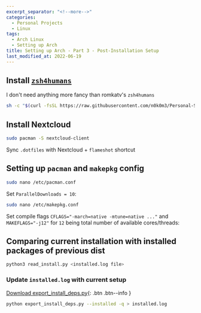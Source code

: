 ```yaml
---
excerpt_separator: "<!--more-->"
categories:
  - Personal Projects
  - Linux
tags:
  - Arch Linux
  - Setting up Arch
title: Setting up Arch - Part 3 - Post-Installation Setup
last_modified_at: 2022-06-19
---
```


## Install [`zsh4humans`](https://github.com/romkatv/zsh4humans)

I don't need anything more fancy than romkatv's `zsh4humans`

```sh
sh -c "$(curl -fsSL https://raw.githubusercontent.com/n0k0m3/Personal-Setup/main/Setting_up_Arch/setup.sh)"
```

## Install Nextcloud

```sh
sudo pacman -S nextcloud-client
```

Sync `.dotfiles` with Nextcloud + `flameshot` shortcut

## Setting up `pacman` and `makepkg` config

```sh
sudo nano /etc/pacman.conf
```

Set `ParallelDownloads = 10`:

```sh
sudo nano /etc/makepkg.conf
```

Set compile flags `CFLAGS="-march=native -mtune=native ..."` and `MAKEFLAGS="-j12"` for `12` being total number of available cores/threads:

## Comparing current installation with installed packages of previous dist

```sh
python3 read_install.py <installed.log file>
```

### Update `installed.log` with current setup

[Download export_install_deps.py](https://raw.githubusercontent.com/n0k0m3/Personal-Setup/main/Setting_up_Arch/export_install_deps.py){: .btn .btn--info }

```sh
python export_install_deps.py --installed -q > installed.log
```
